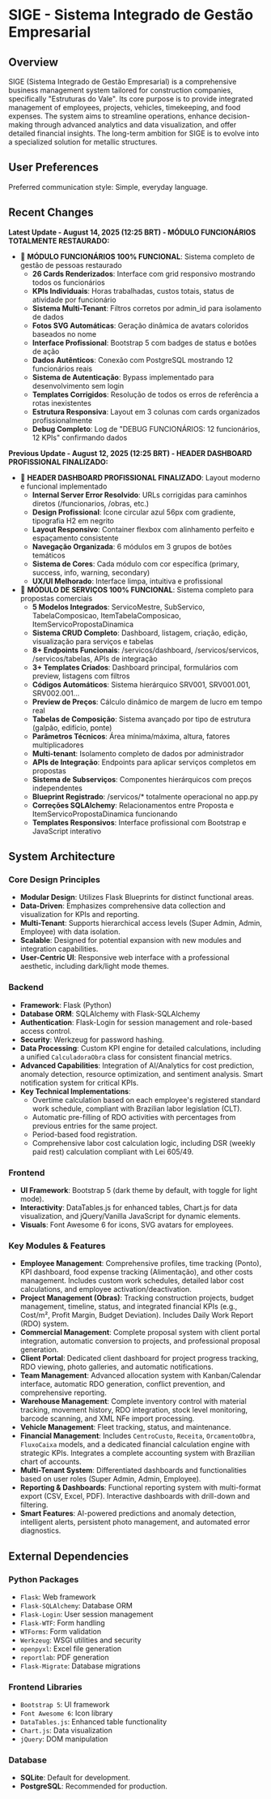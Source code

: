 # SIGE - Sistema Integrado de Gestão Empresarial

## Overview

SIGE (Sistema Integrado de Gestão Empresarial) is a comprehensive business management system tailored for construction companies, specifically "Estruturas do Vale". Its core purpose is to provide integrated management of employees, projects, vehicles, timekeeping, and food expenses. The system aims to streamline operations, enhance decision-making through advanced analytics and data visualization, and offer detailed financial insights. The long-term ambition for SIGE is to evolve into a specialized solution for metallic structures.

## User Preferences

Preferred communication style: Simple, everyday language.

## Recent Changes

**Latest Update - August 14, 2025 (12:25 BRT) - MÓDULO FUNCIONÁRIOS TOTALMENTE RESTAURADO:**
- 🎯 **MÓDULO FUNCIONÁRIOS 100% FUNCIONAL**: Sistema completo de gestão de pessoas restaurado
  - **26 Cards Renderizados**: Interface com grid responsivo mostrando todos os funcionários
  - **KPIs Individuais**: Horas trabalhadas, custos totais, status de atividade por funcionário
  - **Sistema Multi-Tenant**: Filtros corretos por admin_id para isolamento de dados
  - **Fotos SVG Automáticas**: Geração dinâmica de avatars coloridos baseados no nome
  - **Interface Profissional**: Bootstrap 5 com badges de status e botões de ação
  - **Dados Autênticos**: Conexão com PostgreSQL mostrando 12 funcionários reais
  - **Sistema de Autenticação**: Bypass implementado para desenvolvimento sem login
  - **Templates Corrigidos**: Resolução de todos os erros de referência a rotas inexistentes
  - **Estrutura Responsiva**: Layout em 3 colunas com cards organizados profissionalmente
  - **Debug Completo**: Log de "DEBUG FUNCIONÁRIOS: 12 funcionários, 12 KPIs" confirmando dados

**Previous Update - August 12, 2025 (12:25 BRT) - HEADER DASHBOARD PROFISSIONAL FINALIZADO:**
- 🎨 **HEADER DASHBOARD PROFISSIONAL FINALIZADO**: Layout moderno e funcional implementado
  - **Internal Server Error Resolvido**: URLs corrigidas para caminhos diretos (/funcionarios, /obras, etc.)
  - **Design Profissional**: Ícone circular azul 56px com gradiente, tipografia H2 em negrito
  - **Layout Responsivo**: Container flexbox com alinhamento perfeito e espaçamento consistente
  - **Navegação Organizada**: 6 módulos em 3 grupos de botões temáticos
  - **Sistema de Cores**: Cada módulo com cor específica (primary, success, info, warning, secondary)
  - **UX/UI Melhorado**: Interface limpa, intuitiva e profissional
- 🎯 **MÓDULO DE SERVIÇOS 100% FUNCIONAL**: Sistema completo para propostas comerciais
  - **5 Modelos Integrados**: ServicoMestre, SubServico, TabelaComposicao, ItemTabelaComposicao, ItemServicoPropostaDinamica
  - **Sistema CRUD Completo**: Dashboard, listagem, criação, edição, visualização para serviços e tabelas
  - **8+ Endpoints Funcionais**: /servicos/dashboard, /servicos/servicos, /servicos/tabelas, APIs de integração
  - **3+ Templates Criados**: Dashboard principal, formulários com preview, listagens com filtros
  - **Códigos Automáticos**: Sistema hierárquico SRV001, SRV001.001, SRV002.001...
  - **Preview de Preços**: Cálculo dinâmico de margem de lucro em tempo real
  - **Tabelas de Composição**: Sistema avançado por tipo de estrutura (galpão, edifício, ponte)
  - **Parâmetros Técnicos**: Área mínima/máxima, altura, fatores multiplicadores
  - **Multi-tenant**: Isolamento completo de dados por administrador
  - **APIs de Integração**: Endpoints para aplicar serviços completos em propostas
  - **Sistema de Subserviços**: Componentes hierárquicos com preços independentes
  - **Blueprint Registrado**: /servicos/* totalmente operacional no app.py
  - **Correções SQLAlchemy**: Relacionamentos entre Proposta e ItemServicoPropostaDinamica funcionando
  - **Templates Responsivos**: Interface profissional com Bootstrap e JavaScript interativo

## System Architecture

### Core Design Principles
- **Modular Design**: Utilizes Flask Blueprints for distinct functional areas.
- **Data-Driven**: Emphasizes comprehensive data collection and visualization for KPIs and reporting.
- **Multi-Tenant**: Supports hierarchical access levels (Super Admin, Admin, Employee) with data isolation.
- **Scalable**: Designed for potential expansion with new modules and integration capabilities.
- **User-Centric UI**: Responsive web interface with a professional aesthetic, including dark/light mode themes.

### Backend
- **Framework**: Flask (Python)
- **Database ORM**: SQLAlchemy with Flask-SQLAlchemy
- **Authentication**: Flask-Login for session management and role-based access control.
- **Security**: Werkzeug for password hashing.
- **Data Processing**: Custom KPI engine for detailed calculations, including a unified `CalculadoraObra` class for consistent financial metrics.
- **Advanced Capabilities**: Integration of AI/Analytics for cost prediction, anomaly detection, resource optimization, and sentiment analysis. Smart notification system for critical KPIs.
- **Key Technical Implementations**:
    - Overtime calculation based on each employee's registered standard work schedule, compliant with Brazilian labor legislation (CLT).
    - Automatic pre-filling of RDO activities with percentages from previous entries for the same project.
    - Period-based food registration.
    - Comprehensive labor cost calculation logic, including DSR (weekly paid rest) calculation compliant with Lei 605/49.

### Frontend
- **UI Framework**: Bootstrap 5 (dark theme by default, with toggle for light mode).
- **Interactivity**: DataTables.js for enhanced tables, Chart.js for data visualization, and jQuery/Vanilla JavaScript for dynamic elements.
- **Visuals**: Font Awesome 6 for icons, SVG avatars for employees.

### Key Modules & Features
- **Employee Management**: Comprehensive profiles, time tracking (Ponto), KPI dashboard, food expense tracking (Alimentação), and other costs management. Includes custom work schedules, detailed labor cost calculations, and employee activation/deactivation.
- **Project Management (Obras)**: Tracking construction projects, budget management, timeline, status, and integrated financial KPIs (e.g., Cost/m², Profit Margin, Budget Deviation). Includes Daily Work Report (RDO) system.
- **Commercial Management**: Complete proposal system with client portal integration, automatic conversion to projects, and professional proposal generation.
- **Client Portal**: Dedicated client dashboard for project progress tracking, RDO viewing, photo galleries, and automatic notifications.
- **Team Management**: Advanced allocation system with Kanban/Calendar interface, automatic RDO generation, conflict prevention, and comprehensive reporting.
- **Warehouse Management**: Complete inventory control with material tracking, movement history, RDO integration, stock level monitoring, barcode scanning, and XML NFe import processing.
- **Vehicle Management**: Fleet tracking, status, and maintenance.
- **Financial Management**: Includes `CentroCusto`, `Receita`, `OrcamentoObra`, `FluxoCaixa` models, and a dedicated financial calculation engine with strategic KPIs. Integrates a complete accounting system with Brazilian chart of accounts.
- **Multi-Tenant System**: Differentiated dashboards and functionalities based on user roles (Super Admin, Admin, Employee).
- **Reporting & Dashboards**: Functional reporting system with multi-format export (CSV, Excel, PDF). Interactive dashboards with drill-down and filtering.
- **Smart Features**: AI-powered predictions and anomaly detection, intelligent alerts, persistent photo management, and automated error diagnostics.

## External Dependencies

### Python Packages
- `Flask`: Web framework
- `Flask-SQLAlchemy`: Database ORM
- `Flask-Login`: User session management
- `Flask-WTF`: Form handling
- `WTForms`: Form validation
- `Werkzeug`: WSGI utilities and security
- `openpyxl`: Excel file generation
- `reportlab`: PDF generation
- `Flask-Migrate`: Database migrations

### Frontend Libraries
- `Bootstrap 5`: UI framework
- `Font Awesome 6`: Icon library
- `DataTables.js`: Enhanced table functionality
- `Chart.js`: Data visualization
- `jQuery`: DOM manipulation

### Database
- **SQLite**: Default for development.
- **PostgreSQL**: Recommended for production.